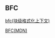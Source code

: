 ## BFC

[bfc(块级格式化上下文)](https://zhuanlan.zhihu.com/p/25321647)

[BFC(MDN)](https://developer.mozilla.org/zh-CN/docs/Web/Guide/CSS/Block_formatting_context)
